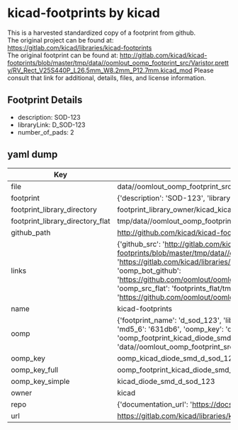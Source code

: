# kicad-footprints by kicad  
This is a harvested standardized copy of a footprint from github.  
The original project can be found at:  
https://gitlab.com/kicad/libraries/kicad-footprints  
The original footprint can be found at:
http://gitlab.com/kicad/kicad-footprints/blob/master/tmp/data//oomlout_oomp_footprint_src/Varistor.pretty/RV_Rect_V25S440P_L26.5mm_W8.2mm_P12.7mm.kicad_mod
Please consult that link for additional, details, files, and license information.  
## Footprint Details
* description: SOD-123  
* libraryLink: D_SOD-123  
* number_of_pads: 2  
## yaml dump  
| Key | Value |  
| --- | --- |  
| file | data//oomlout_oomp_footprint_src/kicad-footprints/Diode_SMD.pretty/D_SOD-123.kicad_mod |  
| footprint | {'description': 'SOD-123', 'libraryLink': 'D_SOD-123', 'number_of_pads': 2} |  
| footprint_library_directory | footprint_library_owner/kicad_kicad-footprints/ |  
| footprint_library_directory_flat | tmp/data//oomlout_oomp_footprint_src/footprints_flat/kicad_diode_smd_d_sod_123/working |  
| github_path | http://github.com/kicad/kicad-footprints/blob/master/tmp/data//oomlout_oomp_footprint_src/Diode_SMD.pretty/D_SOD-123.kicad_mod |  
| links | {'github_src': 'http://gitlab.com/kicad/kicad-footprints/blob/master/tmp/data//oomlout_oomp_footprint_src/Varistor.pretty/RV_Rect_V25S440P_L26.5mm_W8.2mm_P12.7mm.kicad_mod', 'github_src_repo': 'https://gitlab.com/kicad/libraries/kicad-footprints', 'oomp_bot': 'tmp/data//oomlout_oomp_footprint_src/footprints/kicad_diode_smd_d_sod_123/working', 'oomp_bot_github': 'https://github.com/oomlout/oomlout_oomp_footprint_bot/tree/main/tmp/data//oomlout_oomp_footprint_src/footprints/kicad_diode_smd_d_sod_123/working', 'oomp_src_flat': 'footprints_flat/tmp/data//oomlout_oomp_footprint_src/footprints_flat/kicad_diode_smd_d_sod_123/working', 'oomp_src_flat_github': 'https://github.com/oomlout/oomlout_oomp_footprint_src/tree/main/tmp/data//oomlout_oomp_footprint_src/footprints_flat/kicad_diode_smd_d_sod_123/working'} |  
| name | kicad-footprints |  
| oomp | {'footprint_name': 'd_sod_123', 'library_name': 'diode_smd', 'md5': '631db65de169ac9a9232affaf6902f0c', 'md5_10': '631db65de1', 'md5_5': '631db', 'md5_6': '631db6', 'oomp_key': 'oomp_kicad_diode_smd_d_sod_123', 'oomp_key_extra': 'oomp_footprint_kicad_diode_smd_d_sod_123', 'oomp_key_full': 'oomp_footprint_kicad_diode_smd_d_sod_123_631db6', 'oomp_key_simple': 'kicad_diode_smd_d_sod_123', 'original_filename': 'data//oomlout_oomp_footprint_src/kicad-footprints/Diode_SMD.pretty/D_SOD-123.kicad_mod', 'owner_name': 'kicad'} |  
| oomp_key | oomp_kicad_diode_smd_d_sod_123 |  
| oomp_key_full | oomp_footprint_kicad_diode_smd_d_sod_123 |  
| oomp_key_simple | kicad_diode_smd_d_sod_123 |  
| owner | kicad |  
| repo | {'documentation_url': 'https://docs.github.com/rest/repos/repos#get-a-repository', 'message': 'Not Found'} |  
| url | https://gitlab.com/kicad/libraries/kicad-footprints |  

